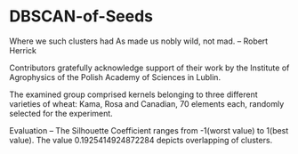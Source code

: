 # DBSCAN-of-Seeds

Where we such clusters had As made us nobly wild, not mad. – Robert Herrick

Contributors gratefully acknowledge support of their work by the Institute of Agrophysics of the Polish Academy of Sciences in Lublin.

The examined group comprised kernels belonging to three different varieties of wheat: Kama, Rosa and Canadian, 70 elements each, randomly selected for the experiment.

Evaluation – The Silhouette Coefficient ranges from -1(worst value) to 1(best value). The value 0.1925414924872284 depicts overlapping of clusters.
